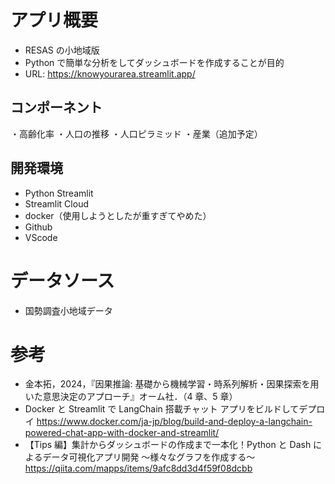 # アプリ概要

- RESAS の小地域版
- Python で簡単な分析をしてダッシュボードを作成することが目的
- URL: https://knowyourarea.streamlit.app/

## コンポーネント

・高齢化率
・人口の推移
・人口ピラミッド
・産業（追加予定）

## 開発環境

- Python Streamlit
- Streamlit Cloud
- docker（使用しようとしたが重すぎてやめた）
- Github
- VScode

# データソース

- 国勢調査小地域データ

# 参考

- 金本拓，2024，『因果推論: 基礎から機械学習・時系列解析・因果探索を用いた意思決定のアプローチ』オーム社．（4 章、5 章）
- Docker と Streamlit で LangChain 搭載チャット アプリをビルドしてデプロイ https://www.docker.com/ja-jp/blog/build-and-deploy-a-langchain-powered-chat-app-with-docker-and-streamlit/
- 【Tips 編】集計からダッシュボードの作成まで一本化！Python と Dash によるデータ可視化アプリ開発 〜様々なグラフを作成する〜 https://qiita.com/mapps/items/9afc8dd3d4f59f08dcbb
